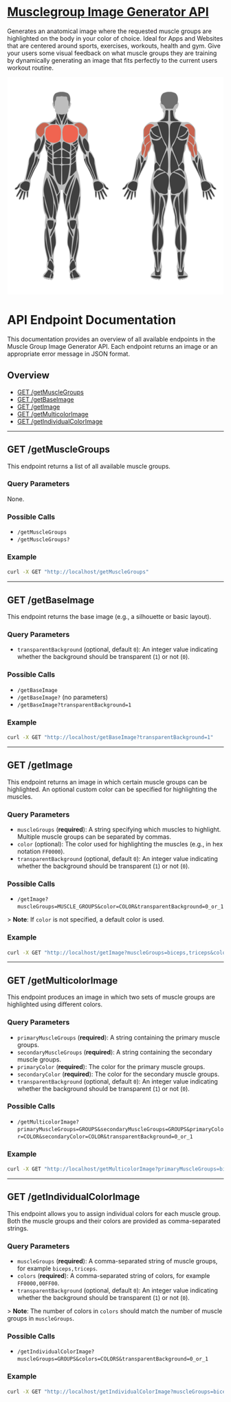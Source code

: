 # [Musclegroup Image Generator API](https://rapidapi.com/mertronlp/api/muscle-group-image-generator)

Generates an anatomical image where the requested muscle groups are highlighted on the body in your color of choice. Ideal for Apps and Websites that are centered around sports, exercises, workouts, health and gym. Give your users some visual feedback on what muscle groups they are training by dynamically generating an image that fits perfectly to the current users workout routine.

![Example image](./example.png)

# API Endpoint Documentation

This documentation provides an overview of all available endpoints in the Muscle Group Image Generator API. Each endpoint returns an image or an appropriate error message in JSON format.

## Overview

- [GET /getMuscleGroups](#get-getmusclegroups)
- [GET /getBaseImage](#get-getbaseimage)
- [GET /getImage](#get-getimage)
- [GET /getMulticolorImage](#get-getmulticolorimage)
- [GET /getIndividualColorImage](#get-getindividualcolorimage)

---

## GET /getMuscleGroups

This endpoint returns a list of all available muscle groups.

### Query Parameters
None.

### Possible Calls
- `/getMuscleGroups`
- `/getMuscleGroups?`

### Example
```bash
curl -X GET "http://localhost/getMuscleGroups"
```

---

## GET /getBaseImage

This endpoint returns the base image (e.g., a silhouette or basic layout).

### Query Parameters
- `transparentBackground` (optional, default `0`): An integer value indicating whether the background should be transparent (`1`) or not (`0`).

### Possible Calls
- `/getBaseImage`
- `/getBaseImage?` (no parameters)
- `/getBaseImage?transparentBackground=1`

### Example
```bash
curl -X GET "http://localhost/getBaseImage?transparentBackground=1"
```

---

## GET /getImage

This endpoint returns an image in which certain muscle groups can be highlighted. An optional custom color can be specified for highlighting the muscles.

### Query Parameters
- `muscleGroups` (**required**): A string specifying which muscles to highlight. Multiple muscle groups can be separated by commas.
- `color` (optional): The color used for highlighting the muscles (e.g., in hex notation `FF0000`).
- `transparentBackground` (optional, default `0`): An integer value indicating whether the background should be transparent (`1`) or not (`0`).

### Possible Calls
- `/getImage?muscleGroups=MUSCLE_GROUPS&color=COLOR&transparentBackground=0_or_1`

&gt; **Note**: If `color` is not specified, a default color is used.

### Example
```bash
curl -X GET "http://localhost/getImage?muscleGroups=biceps,triceps&color=FF0000&transparentBackground=1"
```

---

## GET /getMulticolorImage

This endpoint produces an image in which two sets of muscle groups are highlighted using different colors.

### Query Parameters
- `primaryMuscleGroups` (**required**): A string containing the primary muscle groups.
- `secondaryMuscleGroups` (**required**): A string containing the secondary muscle groups.
- `primaryColor` (**required**): The color for the primary muscle groups.
- `secondaryColor` (**required**): The color for the secondary muscle groups.
- `transparentBackground` (optional, default `0`): An integer value indicating whether the background should be transparent (`1`) or not (`0`).

### Possible Calls
- `/getMulticolorImage?primaryMuscleGroups=GROUPS&secondaryMuscleGroups=GROUPS&primaryColor=COLOR&secondaryColor=COLOR&transparentBackground=0_or_1`

### Example
```bash
curl -X GET "http://localhost/getMulticolorImage?primaryMuscleGroups=biceps&secondaryMuscleGroups=triceps&primaryColor=FF0000&secondaryColor=00FF00&transparentBackground=1"
```

---

## GET /getIndividualColorImage

This endpoint allows you to assign individual colors for each muscle group. Both the muscle groups and their colors are provided as comma-separated strings.

### Query Parameters
- `muscleGroups` (**required**): A comma-separated string of muscle groups, for example `biceps,triceps`.
- `colors` (**required**): A comma-separated string of colors, for example `FF0000,00FF00`.
- `transparentBackground` (optional, default `0`): An integer value indicating whether the background should be transparent (`1`) or not (`0`).

&gt; **Note**: The number of colors in `colors` should match the number of muscle groups in `muscleGroups`.

### Possible Calls
- `/getIndividualColorImage?muscleGroups=GROUPS&colors=COLORS&transparentBackground=0_or_1`

### Example
```bash
curl -X GET "http://localhost/getIndividualColorImage?muscleGroups=biceps,triceps&colors=FF0000,00FF00&transparentBackground=1"
```

